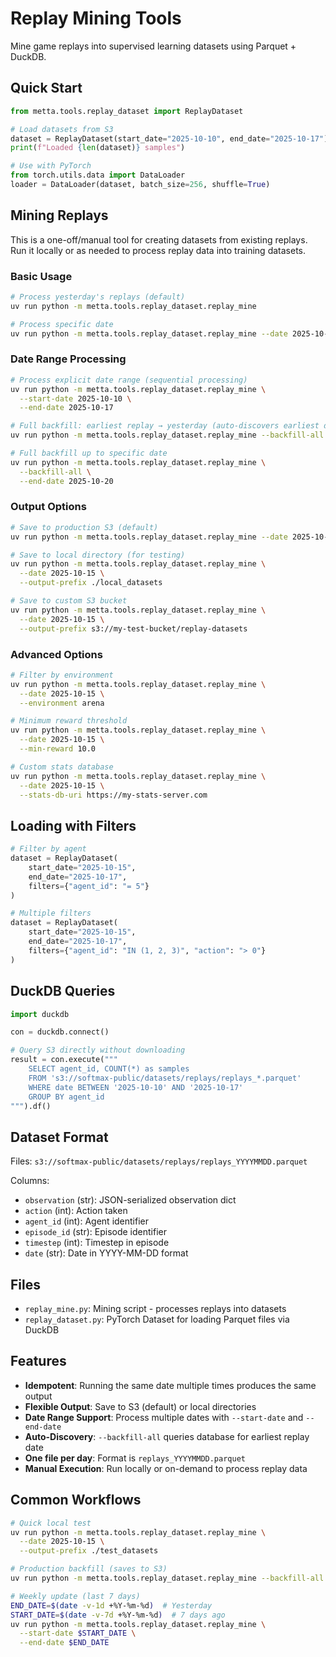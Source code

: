 # Replay Mining Tools

Mine game replays into supervised learning datasets using Parquet + DuckDB.

## Quick Start

```python
from metta.tools.replay_dataset import ReplayDataset

# Load datasets from S3
dataset = ReplayDataset(start_date="2025-10-10", end_date="2025-10-17")
print(f"Loaded {len(dataset)} samples")

# Use with PyTorch
from torch.utils.data import DataLoader
loader = DataLoader(dataset, batch_size=256, shuffle=True)
```

## Mining Replays

This is a one-off/manual tool for creating datasets from existing replays. Run it locally or as needed to process replay
data into training datasets.

### Basic Usage

```bash
# Process yesterday's replays (default)
uv run python -m metta.tools.replay_dataset.replay_mine

# Process specific date
uv run python -m metta.tools.replay_dataset.replay_mine --date 2025-10-15
```

### Date Range Processing

```bash
# Process explicit date range (sequential processing)
uv run python -m metta.tools.replay_dataset.replay_mine \
  --start-date 2025-10-10 \
  --end-date 2025-10-17

# Full backfill: earliest replay → yesterday (auto-discovers earliest date)
uv run python -m metta.tools.replay_dataset.replay_mine --backfill-all

# Full backfill up to specific date
uv run python -m metta.tools.replay_dataset.replay_mine \
  --backfill-all \
  --end-date 2025-10-20
```

### Output Options

```bash
# Save to production S3 (default)
uv run python -m metta.tools.replay_dataset.replay_mine --date 2025-10-15

# Save to local directory (for testing)
uv run python -m metta.tools.replay_dataset.replay_mine \
  --date 2025-10-15 \
  --output-prefix ./local_datasets

# Save to custom S3 bucket
uv run python -m metta.tools.replay_dataset.replay_mine \
  --date 2025-10-15 \
  --output-prefix s3://my-test-bucket/replay-datasets
```

### Advanced Options

```bash
# Filter by environment
uv run python -m metta.tools.replay_dataset.replay_mine \
  --date 2025-10-15 \
  --environment arena

# Minimum reward threshold
uv run python -m metta.tools.replay_dataset.replay_mine \
  --date 2025-10-15 \
  --min-reward 10.0

# Custom stats database
uv run python -m metta.tools.replay_dataset.replay_mine \
  --date 2025-10-15 \
  --stats-db-uri https://my-stats-server.com
```

## Loading with Filters

```python
# Filter by agent
dataset = ReplayDataset(
    start_date="2025-10-15",
    end_date="2025-10-17",
    filters={"agent_id": "= 5"}
)

# Multiple filters
dataset = ReplayDataset(
    start_date="2025-10-15",
    end_date="2025-10-17",
    filters={"agent_id": "IN (1, 2, 3)", "action": "> 0"}
)
```

## DuckDB Queries

```python
import duckdb

con = duckdb.connect()

# Query S3 directly without downloading
result = con.execute("""
    SELECT agent_id, COUNT(*) as samples
    FROM 's3://softmax-public/datasets/replays/replays_*.parquet'
    WHERE date BETWEEN '2025-10-10' AND '2025-10-17'
    GROUP BY agent_id
""").df()
```

## Dataset Format

Files: `s3://softmax-public/datasets/replays/replays_YYYYMMDD.parquet`

Columns:

- `observation` (str): JSON-serialized observation dict
- `action` (int): Action taken
- `agent_id` (int): Agent identifier
- `episode_id` (str): Episode identifier
- `timestep` (int): Timestep in episode
- `date` (str): Date in YYYY-MM-DD format

## Files

- `replay_mine.py`: Mining script - processes replays into datasets
- `replay_dataset.py`: PyTorch Dataset for loading Parquet files via DuckDB

## Features

- **Idempotent**: Running the same date multiple times produces the same output
- **Flexible Output**: Save to S3 (default) or local directories
- **Date Range Support**: Process multiple dates with `--start-date` and `--end-date`
- **Auto-Discovery**: `--backfill-all` queries database for earliest replay date
- **One file per day**: Format is `replays_YYYYMMDD.parquet`
- **Manual Execution**: Run locally or on-demand to process replay data

## Common Workflows

```bash
# Quick local test
uv run python -m metta.tools.replay_dataset.replay_mine \
  --date 2025-10-15 \
  --output-prefix ./test_datasets

# Production backfill (saves to S3)
uv run python -m metta.tools.replay_dataset.replay_mine --backfill-all

# Weekly update (last 7 days)
END_DATE=$(date -v-1d +%Y-%m-%d)  # Yesterday
START_DATE=$(date -v-7d +%Y-%m-%d)  # 7 days ago
uv run python -m metta.tools.replay_dataset.replay_mine \
  --start-date $START_DATE \
  --end-date $END_DATE
```
